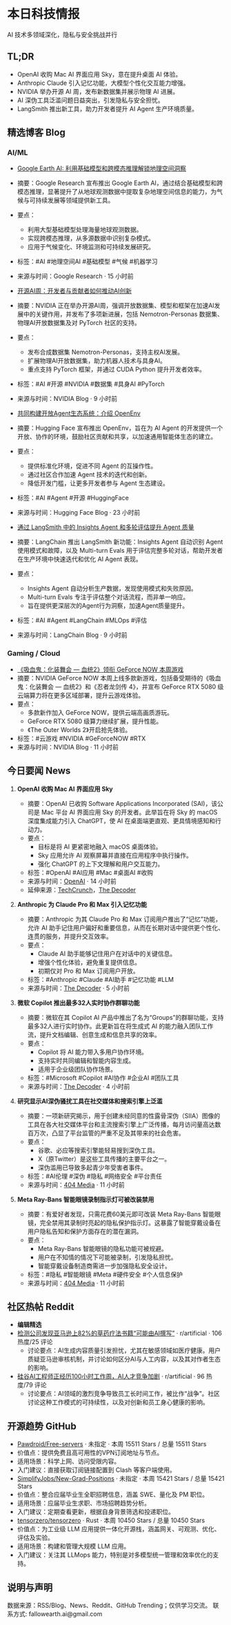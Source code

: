 <h1 id="">本日科技情报</h1>
<p>AI 技术多领域深化，隐私与安全挑战并行</p>
<h2 id="tldr">TL;DR</h2>
<ul>
<li>OpenAI 收购 Mac AI 界面应用 Sky，意在提升桌面 AI 体验。</li>
<li>Anthropic Claude 引入记忆功能，大模型个性化交互能力增强。</li>
<li>NVIDIA 举办开源 AI 周，发布新数据集并展示物理 AI 进展。</li>
<li>AI 深伪工具泛滥问题日益突出，引发隐私与安全担忧。</li>
<li>LangSmith 推出新工具，助力开发者提升 AI Agent 生产环境质量。</li>
</ul>
<h2 id="blog">精选博客 Blog</h2>
<h3 id="aiml">AI/ML</h3>
<ul>
<li><p><a href="https://research.google/blog/google-earth-ai-unlocking-geospatial-insights-with-foundation-models-and-cross-modal-reasoning/">Google Earth AI: 利用基础模型和跨模态推理解锁地理空间洞察</a></p></li>
<li><p>摘要：Google Research 宣布推出 Google Earth AI，通过结合基础模型和跨模态推理，显著提升了从地球观测数据中提取复杂地理空间信息的能力，为气候与可持续发展等领域提供新工具。</p></li>
<li><p>要点：</p>
<ul>
<li>利用大型基础模型处理海量地球观测数据。</li>
<li>实现跨模态推理，从多源数据中识别复杂模式。</li>
<li>应用于气候变化、环境监测和可持续发展研究。</li></ul></li>
<li><p>标签：#AI #地理空间AI #基础模型 #气候 #机器学习</p></li>
<li><p>来源与时间：Google Research · 15 小时前</p></li>
<li><p><a href="https://blogs.nvidia.com/blog/open-source-ai-week/">开源AI周：开发者与贡献者如何推动AI创新</a></p></li>
<li><p>摘要：NVIDIA 正在举办开源AI周，强调开放数据集、模型和框架在加速AI发展中的关键作用，并发布了多项新进展，包括 Nemotron-Personas 数据集、物理AI开放数据集及对 PyTorch 社区的支持。</p></li>
<li><p>要点：</p>
<ul>
<li>发布合成数据集 Nemotron-Personas，支持主权AI发展。</li>
<li>扩展物理AI开放数据集，助力机器人技术与具身AI。</li>
<li>重点支持 PyTorch 框架，并通过 CUDA Python 提升开发者效率。</li></ul></li>
<li><p>标签：#AI #开源 #NVIDIA #数据集 #具身AI #PyTorch</p></li>
<li><p>来源与时间：NVIDIA Blog · 9 小时前</p></li>
<li><p><a href="https://huggingface.co/blog/openenv">共同构建开放Agent生态系统：介绍 OpenEnv</a></p></li>
<li><p>摘要：Hugging Face 宣布推出 OpenEnv，旨在为 AI Agent 的开发提供一个开放、协作的环境，鼓励社区贡献和共享，以加速通用智能体生态的建立。</p></li>
<li><p>要点：</p>
<ul>
<li>提供标准化环境，促进不同 Agent 的互操作性。</li>
<li>通过社区合作加速 Agent 技术的迭代和创新。</li>
<li>降低开发门槛，让更多开发者参与 Agent 生态建设。</li></ul></li>
<li><p>标签：#AI #Agent #开源 #HuggingFace</p></li>
<li><p>来源与时间：Hugging Face Blog · 23 小时前</p></li>
<li><p><a href="https://blog.langchain.com/insights-agent-multiturn-evals-langsmith/">通过 LangSmith 中的 Insights Agent 和多轮评估提升 Agent 质量</a></p></li>
<li><p>摘要：LangChain 推出 LangSmith 新功能：Insights Agent 自动识别 Agent 使用模式和故障，以及 Multi-turn Evals 用于评估完整多轮对话，帮助开发者在生产环境中快速迭代和优化 AI Agent 表现。</p></li>
<li><p>要点：</p>
<ul>
<li>Insights Agent 自动分析生产数据，发现使用模式和失败原因。</li>
<li>Multi-turn Evals 专注于评估整个对话流程，而非单一响应。</li>
<li>旨在提供更深层次的Agent行为洞察，加速Agent质量提升。</li></ul></li>
<li><p>标签：#AI #Agent #LangChain #MLOps #评估</p></li>
<li><p>来源与时间：LangChain Blog · 9 小时前</p></li>
</ul>
<h3 id="gamingcloud">Gaming / Cloud</h3>
<ul>
<li><a href="https://blogs.nvidia.com/blog/geforce-now-thursday-vampire-the-masquerades-bloodlines-2/">《吸血鬼：化装舞会 — 血统2》领衔 GeForce NOW 本周游戏</a></li>
<li>摘要：NVIDIA GeForce NOW 本周上线多款新游戏，包括备受期待的《吸血鬼：化装舞会 — 血统2》和《忍者龙剑传 4》，并宣布 GeForce RTX 5080 级云端算力将在更多区域部署，提升云游戏体验。</li>
<li>要点：<ul>
<li>多款新作加入 GeForce NOW，提供云端高画质游玩。</li>
<li>GeForce RTX 5080 级算力继续扩展，提升性能。</li>
<li>《The Outer Worlds 2》开启抢先体验。</li></ul></li>
<li>标签：#云游戏 #NVIDIA #GeForceNOW #RTX</li>
<li>来源与时间：NVIDIA Blog · 11 小时前</li>
</ul>
<h2 id="news">今日要闻 News</h2>
<ol>
<li><p><strong>OpenAI 收购 Mac AI 界面应用 Sky</strong></p>
<ul>
<li>摘要：OpenAI 已收购 Software Applications Incorporated (SAI)，该公司是 Mac 平台 AI 界面应用 Sky 的开发者。此举旨在将 Sky 的 macOS 深度集成能力引入 ChatGPT，使 AI 在桌面端更直观、更具情境感知和行动力。</li>
<li>要点：<ul>
<li>目标是将 AI 更紧密地融入 macOS 桌面体验。</li>
<li>Sky 应用允许 AI 观察屏幕并直接在应用程序中执行操作。</li>
<li>强化 ChatGPT 的上下文理解和用户交互能力。</li></ul></li>
<li>标签：#OpenAI #AI应用 #Mac #桌面AI #收购</li>
<li>来源与时间：<a href="https://openai.com/index/openai-acquires-software-applications-incorporated">OpenAI</a> · 14 小时前</li>
<li>延伸来源：<a href="https://techcrunch.com/2025/10/23/openai-buys-sky-an-ai-interface-for-mac/">TechCrunch</a>，<a href="https://the-decoder.com/openai-acquires-the-company-that-developed-the-mac-automation-app-sky/">The Decoder</a></li></ul></li>
<li><p><strong>Anthropic 为 Claude Pro 和 Max 引入记忆功能</strong></p>
<ul>
<li>摘要：Anthropic 为其 Claude Pro 和 Max 订阅用户推出了“记忆”功能，允许 AI 助手记住用户偏好和重要信息，从而在长期对话中提供更个性化、连贯的服务，并提升交互效率。</li>
<li>要点：<ul>
<li>Claude AI 助手能够记住用户在对话中的关键信息。</li>
<li>增强个性化体验，避免重复提供信息。</li>
<li>初期仅对 Pro 和 Max 订阅用户开放。</li></ul></li>
<li>标签：#Anthropic #Claude #AI助手 #记忆功能 #LLM</li>
<li>来源与时间：<a href="https://the-decoder.com/anthropic-introduces-memory-feature-for-claude-pro-and-maxinder-function-for-claude/">The Decoder</a> · 5 小时前</li></ul></li>
<li><p><strong>微软 Copilot 推出最多32人实时协作群聊功能</strong></p>
<ul>
<li>摘要：微软在其 Copilot AI 产品中推出了名为“Groups”的群聊功能，支持最多32人进行实时协作。此更新旨在将生成式 AI 的能力融入团队工作流，提升文档编辑、创意生成和信息共享的效率。</li>
<li>要点：<ul>
<li>Copilot 将 AI 能力带入多用户协作环境。</li>
<li>支持实时共同编辑和智能内容生成。</li>
<li>适用于企业级团队协作场景。</li></ul></li>
<li>标签：#Microsoft #Copilot #AI协作 #企业AI #团队工具</li>
<li>来源与时间：<a href="https://the-decoder.com/microsoft-copilot-introduces-a-group-chat-feature-that-lets-up-to-32-people-collaborate-in-real-time/">The Decoder</a> · 4 小时前</li></ul></li>
<li><p><strong>研究显示AI深伪骚扰工具在社交媒体和搜索引擎上泛滥</strong></p>
<ul>
<li>摘要：一项新研究揭示，用于创建未经同意的性露骨深伪（SIIA）图像的工具在各大社交媒体平台和主流搜索引擎上广泛传播，每月访问量高达数百万次，凸显了平台监管的严重不足及其带来的社会危害。</li>
<li>要点：<ul>
<li>谷歌、必应等搜索引擎能轻易搜到深伪工具。</li>
<li>X（原Twitter）是这些工具传播的主要平台之一。</li>
<li>深伪滥用已导致多起青少年受害者事件。</li></ul></li>
<li>标签：#AI伦理 #深伪 #隐私 #网络安全 #平台责任</li>
<li>来源与时间：<a href="https://www.404media.co/deepfake-tools-spread-on-social-media-research/">404 Media</a> · 11 小时前</li></ul></li>
<li><p><strong>Meta Ray-Bans 智能眼镜录制指示灯可被改装禁用</strong></p>
<ul>
<li>摘要：有爱好者发现，只需花费60美元即可改装 Meta Ray-Bans 智能眼镜，完全禁用其录制时亮起的隐私保护指示灯。这暴露了智能穿戴设备在用户隐私告知和保护方面存在的潜在漏洞。</li>
<li>要点：<ul>
<li>Meta Ray-Bans 智能眼镜的隐私功能可被规避。</li>
<li>用户在不知情的情况下可能被录制，引发隐私担忧。</li>
<li>智能穿戴设备制造商需进一步加强隐私安全设计。</li></ul></li>
<li>标签：#隐私 #智能眼镜 #Meta #硬件安全 #个人信息保护</li>
<li>来源与时间：<a href="https://www.404media.co/how-to-disable-meta-rayban-led-light/">404 Media</a> · 11 小时前</li></ul></li>
</ol>
<h2 id="reddit">社区热帖 Reddit</h2>
<ul>
<li><strong>编辑精选</strong></li>
<li><a href="https://www.theguardian.com/books/2025/oct/22/detection-firm-finds-82-of-herbal-remedy-books-on-amazon-likely-written-by-ai">检测公司发现亚马逊上82%的草药疗法书籍“可能由AI撰写”</a> · r/artificial · 106 热度/25 评论<ul>
<li>讨论要点：AI生成内容质量引发担忧，尤其在敏感领域如医疗健康。用户质疑亚马逊审核机制，并讨论如何区分AI与人工内容，以及其对作者生态的影响。</li></ul></li>
<li><a href="https://www.wsj.com/tech/ai/ai-race-tech-workers-schedule-1ea9a116?st=sNiAKa&reflink=desktopwebshare_permalink">硅谷AI工程师正经历100小时工作周，AI人才竞争加剧</a> · r/artificial · 96 热度/79 评论<ul>
<li>讨论要点：AI领域的激烈竞争导致员工长时间工作，被比作“战争”。社区讨论这种工作模式的可持续性，以及对创新和员工身心健康的影响。</li></ul></li>
</ul>
<h2 id="github">开源趋势 GitHub</h2>
<ul>
<li><a href="https://github.com/Pawdroid/Free-servers">Pawdroid/Free-servers</a> · 未指定 · 本周 15511 Stars / 总量 15511 Stars</li>
<li>价值点：提供免费且高可用性的VPN订阅地址与节点。</li>
<li>适用场景：科学上网、访问受限内容。</li>
<li>入门建议：直接获取订阅链接配置到 Clash 等客户端使用。</li>
<li><a href="https://github.com/SimplifyJobs/New-Grad-Positions">SimplifyJobs/New-Grad-Positions</a> · 未指定 · 本周 15421 Stars / 总量 15421 Stars</li>
<li>价值点：整合应届毕业生全职招聘信息，涵盖 SWE、量化及 PM 职位。</li>
<li>适用场景：应届毕业生求职、市场招聘趋势分析。</li>
<li>入门建议：定期查看更新，根据自身背景筛选和投递职位。</li>
<li><a href="https://github.com/tensorzero/tensorzero">tensorzero/tensorzero</a> · Rust · 本周 10450 Stars / 总量 10450 Stars</li>
<li>价值点：为工业级 LLM 应用提供一体化开源栈，涵盖网关、可观测、优化、评估及实验。</li>
<li>适用场景：构建和管理大规模 LLM 应用。</li>
<li>入门建议：关注其 LLMops 能力，特别是对多模型统一管理和效率优化的支持。</li>
</ul>
<h2 id="-1">说明与声明</h2>
<p>数据来源：RSS/Blog、News、Reddit、GitHub Trending；仅供学习交流。
联系方式: fallowearth.ai@gmail.com</p>